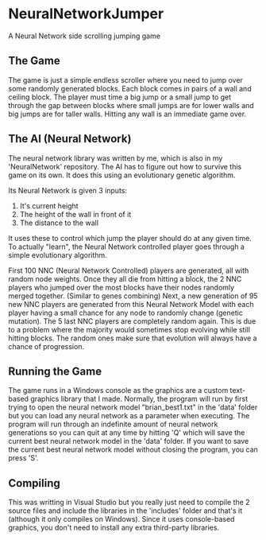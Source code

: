 # NeuralNetworkJumper
A Neural Network side scrolling jumping game

## The Game
The game is just a simple endless scroller where you need to jump over some randomly generated blocks. Each block comes in pairs of a wall and ceiling block.
The player must time a big jump or a small jump to get through the gap between blocks where small jumps are for lower walls and big jumps are for taller walls.
Hitting any wall is an immediate game over.

## The AI (Neural Network)
The neural network library was written by me, which is also in my 'NeuralNetwork' repository.
The AI has to figure out how to survive this game on its own. It does this using an evolutionary genetic algorithm.

Its Neural Network is given 3 inputs:
1. It's current height
2. The height of the wall in front of it
3. The distance to the wall

It uses these to control which jump the player should do at any given time.
To actually "learn", the Neural Network controlled player goes through a simple evolutionary algorithm.

First 100 NNC (Neural Network Controlled) players are generated, all with random node weights.
Once they all die from hitting a block, the 2 NNC players who jumped over the most blocks have their nodes randomly merged together. (Similar to genes combining)
Next, a new generation of 95 new NNC players are generated from this Neural Network Model with each player having a small chance for any node to randomly change (genetic mutation).
The 5 last NNC players are completely random again. This is due to a problem where the majority would sometimes stop evolving while still hitting blocks. The random ones make sure that evolution will always have a chance of progression.

## Running the Game
The game runs in a Windows console as the graphics are a custom text-based graphics library that I made. Normally, the program will run by first trying to open the neural network model "brian_best1.txt" in the 'data' folder but you can load any neural network as a parameter when executing.
The program will run through an indefinite amount of neural network generations so you can quit at any time by hitting 'Q' which will save the current best neural network model in the 'data' folder.
If you want to save the current best neural network model without closing the program, you can press 'S'.

## Compiling
This was writting in Visual Studio but you really just need to compile the 2 source files and include the libraries in the 'includes' folder and that's it (although it only compiles on Windows).
Since it uses console-based graphics, you don't need to install any extra third-party libraries.
